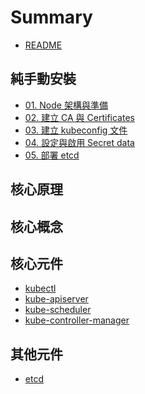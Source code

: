 # Summary

* [README](README.md)

## 純手動安裝

* [01. Node 架構與準備](deploy/01-prerequisites.md)
* [02. 建立 CA 與 Certificates](deploy/02-certificate-authority.md)
* [03. 建立 kubeconfig 文件](deploy/03-create-kubeconfig.md)
* [04. 設定與啟用 Secret data](deploy/04-encrypt-data.md)
* [05. 部署 etcd](deploy/05-bootstrapping-etcd.md)

## 核心原理

## 核心概念

## 核心元件
* [kubectl]()
* [kube-apiserver]()
* [kube-scheduler]()
* [kube-controller-manager]()

## 其他元件

* [etcd]()
